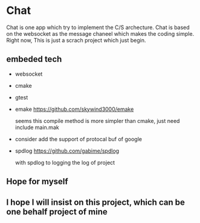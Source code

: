 # Chat

Chat is one app which try to implement the C/S archecture. Chat is based on the websocket as the message chaneel which makes the coding simple. Right now, This is just a scrach project which just begin.

## embeded tech

* websocket

* cmake

* gtest

* emake https://github.com/skywind3000/emake

    seems this compile method is more simpler than cmake, just need include main.mak

* consider add the support of protocal buf of google

* spdlog https://github.com/gabime/spdlog

    with spdlog to logging the log of project

## Hope for myself

## I hope I will insist on this project, which can be one behalf project of mine
